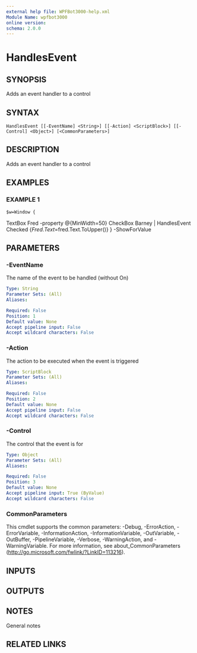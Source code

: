```yaml
---
external help file: WPFBot3000-help.xml
Module Name: wpfbot3000
online version:
schema: 2.0.0
---
```


# HandlesEvent

## SYNOPSIS
Adds an event handler to a control

## SYNTAX

```
HandlesEvent [[-EventName] <String>] [[-Action] <ScriptBlock>] [[-Control] <Object>] [<CommonParameters>]
```

## DESCRIPTION
Adds an event handler to a control

## EXAMPLES

### EXAMPLE 1
```
$w=Window {
```

TextBox Fred -property @{MinWidth=50}
    CheckBox Barney | HandlesEvent Checked {$Fred.Text=$fred.Text.ToUpper()}
} -ShowForValue

## PARAMETERS

### -EventName
The name of the event to be handled (without On)

```yaml
Type: String
Parameter Sets: (All)
Aliases:

Required: False
Position: 1
Default value: None
Accept pipeline input: False
Accept wildcard characters: False
```

### -Action
The action to be executed when the event is triggered

```yaml
Type: ScriptBlock
Parameter Sets: (All)
Aliases:

Required: False
Position: 2
Default value: None
Accept pipeline input: False
Accept wildcard characters: False
```

### -Control
The control that the event is for

```yaml
Type: Object
Parameter Sets: (All)
Aliases:

Required: False
Position: 3
Default value: None
Accept pipeline input: True (ByValue)
Accept wildcard characters: False
```

### CommonParameters
This cmdlet supports the common parameters: -Debug, -ErrorAction, -ErrorVariable, -InformationAction, -InformationVariable, -OutVariable, -OutBuffer, -PipelineVariable, -Verbose, -WarningAction, and -WarningVariable.
For more information, see about_CommonParameters (http://go.microsoft.com/fwlink/?LinkID=113216).

## INPUTS

## OUTPUTS

## NOTES
General notes

## RELATED LINKS
